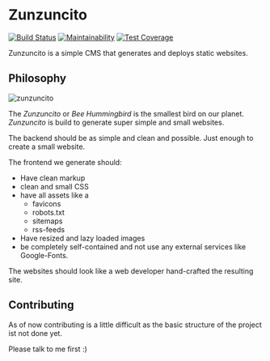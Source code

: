 # Zunzuncito

[![Build Status](https://shostakovich.semaphoreci.com/badges/zunzuncito/branches/main.svg)](https://shostakovich.semaphoreci.com/projects/zunzuncito)
[![Maintainability](https://api.codeclimate.com/v1/badges/4fcbfbe1213fe0c58791/maintainability)](https://codeclimate.com/github/shostakovich/zunzuncito/maintainability)
[![Test Coverage](https://api.codeclimate.com/v1/badges/4fcbfbe1213fe0c58791/test_coverage)](https://codeclimate.com/github/shostakovich/zunzuncito/test_coverage)

Zunzuncito is a simple CMS that generates and deploys static websites.

## Philosophy

![zunzuncito](https://user-images.githubusercontent.com/91585/114263529-52772580-99e6-11eb-866c-684c2402d016.jpg)

The _Zunzuncito_ or _Bee Hummingbird_ is the smallest bird on our planet. _Zunzuncito_ is build to generate super simple and small websites.

The backend should be as simple and clean and possible. Just enough to create a small website.

The frontend we generate should:

* Have clean markup
* clean and small CSS
* have all assets like a
  * favicons
  * robots.txt
  * sitemaps
  * rss-feeds
* Have resized and lazy loaded images
* be completely self-contained and not use any external services like Google-Fonts.

The websites should look like a web developer hand-crafted the resulting site.

## Contributing

As of now contributing is a little difficult as the basic structure of the project ist not done yet.

Please talk to me first :)
